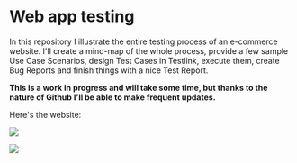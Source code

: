 # Web app testing
In this repository I illustrate the entire testing process of an e-commerce website. I'll create a mind-map of the whole process, provide a few sample Use Case Scenarios, design Test Cases in Testlink, execute them, create Bug Reports and finish things with a nice Test Report.

**This is a work in progress and will take some time, but thanks to the nature of Github I'll be able to make frequent updates.**

Here's the website:

[<img src="https://github.com/lech-dabrowski/Portfolio-Web-application/assets/112244024/c79a8625-159c-43d6-a6df-371cda1e4c80">](https://walkerscelticjewelry.com/)

[<img src="http://www.google.com.au/images/nav_logo7.png">](http://google.com.au/)
